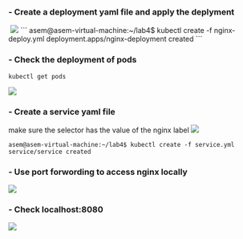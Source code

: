 ### - Create a deployment yaml file and apply the deplyment
<img src="">
<img src="https://github.com/Asem-Mohamed-321/iVolve-OJT/assets/167926594/79a8cc96-b7df-4ef7-ac45-ca770ead3d27">
```
asem@asem-virtual-machine:~/lab4$ kubectl create -f nginx-deploy.yml 
deployment.apps/nginx-deployment created
```

### - Check the deployment of pods 
```
kubectl get pods
```
<img src="https://github.com/Asem-Mohamed-321/iVolve-OJT/assets/167926594/21ef3d4e-757a-4379-85fa-6172cb870995">

### - Create a service yaml file 
make sure the selector has the value of the nginx label
<img src="https://github.com/Asem-Mohamed-321/iVolve-OJT/assets/167926594/8c5ec6b2-945e-491f-b9e2-89c84def617e">
```
asem@asem-virtual-machine:~/lab4$ kubectl create -f service.yml 
service/service created
```

### - Use port forwording to access nginx locally
<img src="https://github.com/Asem-Mohamed-321/iVolve-OJT/assets/167926594/dede5963-e81a-4543-82eb-225f98ae5a0c">

### - Check localhost:8080
<img src="https://github.com/Asem-Mohamed-321/iVolve-OJT/assets/167926594/a32d8933-01b1-4290-a99a-1526a63f65b0">


<img src="">


